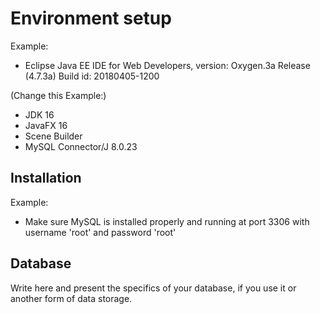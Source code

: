 # Environment setup

Example:

* Eclipse Java EE IDE for Web Developers, version: Oxygen.3a Release (4.7.3a) Build id: 20180405-1200

(Change this Example:)

* JDK 16
* JavaFX 16
* Scene Builder
* MySQL Connector/J 8.0.23

## Installation

Example:

* Make sure MySQL is installed properly and running at port 3306 with username 'root' and password 'root'

## Database

Write here and present the specifics of your database, if you use it or another form of data storage.